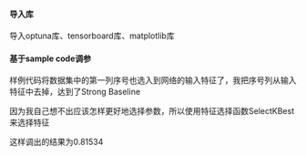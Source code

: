 #### 导入库

导入optuna库、tensorboard库、matplotlib库

#### 基于sample code调参

样例代码将数据集中的第一列序号也选入到网络的输入特征了，我把序号列从输入特征中去掉，达到了Strong Baseline

因为我自己想不出应该怎样更好地选择参数，所以使用特征选择函数SelectKBest来选择特征

这样调出的结果为0.81534